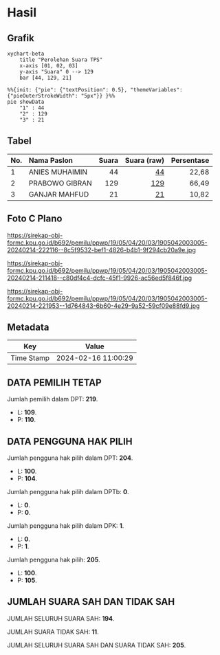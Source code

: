 # Hasil

## Grafik

```mermaid
xychart-beta
    title "Perolehan Suara TPS"
    x-axis [01, 02, 03]
    y-axis "Suara" 0 --> 129
    bar [44, 129, 21]
```

```mermaid
%%{init: {"pie": {"textPosition": 0.5}, "themeVariables": {"pieOuterStrokeWidth": "5px"}} }%%
pie showData
    "1" : 44
    "2" : 129
    "3" : 21
```

## Tabel

| No. | Nama Paslon    | Suara | Suara (raw) | Persentase |
|:--- |:-------------- | -----:| -----------:| ----------:|
| 1   | ANIES MUHAIMIN | 44    | [44][p-1]   | 22,68      |
| 2   | PRABOWO GIBRAN | 129   | [129][p-2]  | 66,49      |
| 3   | GANJAR MAHFUD  | 21    | [21][p-3]   | 10,82      |


[p-1]: https://github.com/gigit-pemilu/pemilu-2024-19-kepulauan-bangka-belitung/blob/main/pilpres/hitung-suara/sub/19-kepulauan-bangka-belitung/sub/05-bangka-barat/sub/04-kelapa/sub/2003-kayu-arang/sub/005-tps/sub/paslon-1.txt
[p-2]: https://github.com/gigit-pemilu/pemilu-2024-19-kepulauan-bangka-belitung/blob/main/pilpres/hitung-suara/sub/19-kepulauan-bangka-belitung/sub/05-bangka-barat/sub/04-kelapa/sub/2003-kayu-arang/sub/005-tps/sub/paslon-2.txt
[p-3]: https://github.com/gigit-pemilu/pemilu-2024-19-kepulauan-bangka-belitung/blob/main/pilpres/hitung-suara/sub/19-kepulauan-bangka-belitung/sub/05-bangka-barat/sub/04-kelapa/sub/2003-kayu-arang/sub/005-tps/sub/paslon-3.txt

## Foto C Plano

https://sirekap-obj-formc.kpu.go.id/b692/pemilu/ppwp/19/05/04/20/03/1905042003005-20240214-222116--8c5f9532-bef1-4826-b4b1-9f294cb20a9e.jpg

https://sirekap-obj-formc.kpu.go.id/b692/pemilu/ppwp/19/05/04/20/03/1905042003005-20240214-211418--c80df4c4-dcfc-45f1-9926-ac56ed5f846f.jpg

https://sirekap-obj-formc.kpu.go.id/b692/pemilu/ppwp/19/05/04/20/03/1905042003005-20240214-221953--1d764843-6b60-4e29-9a52-59cf09e88fd9.jpg


## Metadata

| Key        | Value               |
| ---------- | ------------------- |
| Time Stamp | 2024-02-16 11:00:29 |


## DATA PEMILIH TETAP

Jumlah pemilih dalam DPT: **219**.
 * L: **109**.
 * P: **110**.

## DATA PENGGUNA HAK PILIH

Jumlah pengguna hak pilih dalam DPT: **204**.
 * L: **100**.
 * P: **104**.

Jumlah pengguna hak pilih dalam DPTb: **0**.
 * L: **0**.
 * P: **0**.

Jumlah pengguna hak pilih dalam DPK: **1**.
 * L: **0**.
 * P: **1**.

Jumlah pengguna hak pilih: **205**.
 * L: **100**.
 * P: **105**.

## JUMLAH SUARA SAH DAN TIDAK SAH

JUMLAH SELURUH SUARA SAH: **194**.

JUMLAH SUARA TIDAK SAH: **11**.

JUMLAH SELURUH SUARA SAH DAN SUARA TIDAK SAH: **205**.


